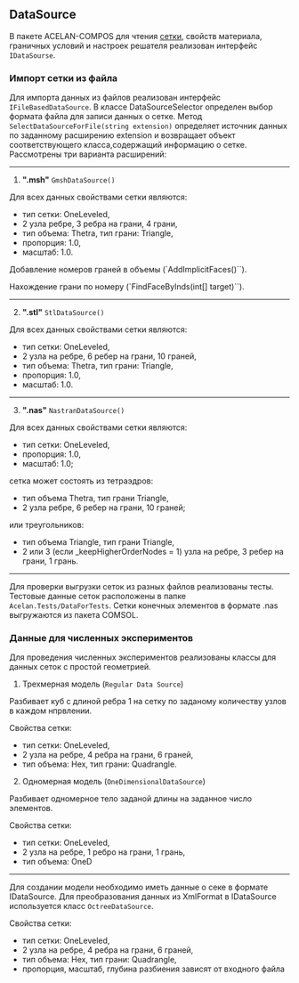﻿
## DataSource

В пакете ACELAN-COMPOS для чтения [сетки](/Developers/Geometry.md), свойств материала, граничных условий и настроек решателя реализован интерфейс `IDataSourse`.

### Импорт сетки из файла

Для импорта данных из файлов реализован интерфейс `IFileBasedDataSource`.
В классе DataSourceSelector определен выбор формата файла для записи данных о сетке.
Метод `SelectDataSourceForFile(string extension)` определяет источник данных по заданному расширению extension и возвращает объект соответствующего класса,содержащий информацию о сетке.
Рассмотрены три варианта расширений:

***
1. **".msh"**
`GmshDataSource()`

Для всех данных свойствами сетки являются:
* тип сетки: OneLeveled,
* 2 узла ребре, 3 ребра на грани, 4 грани,
* тип объема: Thetra, тип грани: Triangle,
* пропорция: 1.0,
* масштаб: 1.0.

Добавление номеров граней в объемы (`AddImplicitFaces()``).

Нахождение грани по номеру (`FindFaceByInds(int[] target)``).

***
2. **".stl"**
`StlDataSource()`

Для всех данных свойствами сетки являются:
* тип сетки: OneLeveled,
* 2 узла на ребре, 6 ребер на грани, 10 граней,
* тип объема: Thetra, тип грани: Triangle,
* пропорция: 1.0,
* масштаб: 1.0.

***
3. **".nas"**
`NastranDataSource()`

Для всех данных свойствами сетки являются:
* тип сетки: OneLeveled,
* пропорция: 1.0,
* масштаб: 1.0;

сетка может состоять из тетраэдров:
* тип объема Thetra, тип грани Triangle,
* 2 узла ребре, 6 ребер на грани, 10 граней;

или треугольников:
* тип объема Triangle, тип грани Triangle,
* 2 или 3 (если _keepHigherOrderNodes = 1) узла на ребре, 3 ребер на грани, 1 грань.

***

Для проверки выгрузки сеток из разных файлов реализованы тесты.
Тестовые данные сеток расположены в папке `Acelan.Tests/DataForTests`.
Сетки конечных элементов в формате .nas выгружаются из пакета COMSOL.
    
### Данные для численных экспериментов

Для проведения численных экспериментов реализованы классы для данных сеток с простой геометрией.

1. Трехмерная модель (`Regular Data Source`)

Разбивает куб с длиной ребра 1 на сетку по заданому количеству узлов в каждом нпрвлении.

Свойства сетки:
* тип сетки: OneLeveled,
* 2 узла на ребре, 4 ребра на грани, 6 граней,
* тип объема: Hex, тип грани: Quadrangle.

2. Одномерная модель (`OneDimensionalDataSource`)

Разбивает одномерное тело заданой длины на заданное число элементов. 

Свойства сетки:
* тип сетки: OneLeveled,
* 2 узла на ребре, 1 ребро на грани, 1 грань,
* тип объема: OneD

*****

Для создании модели необходимо иметь данные о секе в формате IDataSource.
Для преобразования данных из XmlFormat в IDataSource используется класс `OctreeDataSource`.

Свойства сетки:
* тип сетки: OneLeveled,
* 2 узла на ребре, 4 ребра на грани, 6 граней,
* тип объема: Hex, тип грани: Quadrangle,
* пропорция, масштаб, глубина разбиения зависят от входного файла
